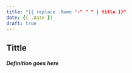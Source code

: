 ```yaml
---
title: "{{ replace .Name "-" " " | title }}"
date: {{ .Date }}
draft: true
---
```


## Tittle
##### Definition goes here